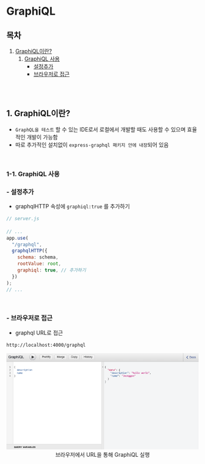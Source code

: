 # GraphiQL

## 목차

1. [GraphiQL이란?](#1-graphiql이란)
    1. [GraphiQL 사용](#1-1-graphiql-사용)
        - [설정추가](#--설정추가)
        - [브라우저로 접근](#--브라우저로-접근)

<br/>
<br/>

## 1. GraphiQL이란?

- `GraphQL을 테스트` 할 수 있는 IDE로서 로컬에서 개발할 때도 사용할 수 있으며 효율적인 개발이 가능함
- 따로 추가적인 설치없이 `express-graphql 패키지 안에 내장`되어 있음

<br/>

### 1-1. GraphiQL 사용

### - 설정추가

- graphqlHTTP 속성에 `graphiql:true` 를 추가하기

```js
// server.js

// ...
app.use(
  "/graphql",
  graphqlHTTP({
    schema: schema,
    rootValue: root,
    graphiql: true, // 추가하기
  })
);
// ...
```

<br/>

### - 브라우저로 접근

- graphql URL로 접근

```
http://localhost:4000/graphql
```

<p align="center">
    <img src="../../assets/img/GraphQL_graphiql.png" width="700" alt="GraphQL_graphiql"><br/>
    <span>브라우저에서 URL을 통해 GraphiQL 실행</span>
</p>